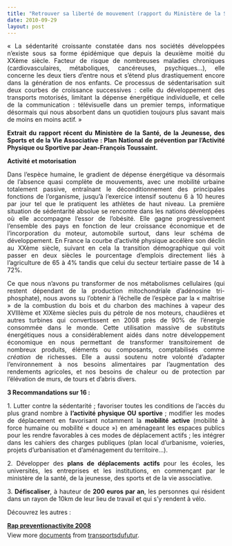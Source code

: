 ```yaml
---
title: "Retrouver sa liberté de mouvement (rapport du Ministère de la Santé Jeunesse et Sport)"
date: 2010-09-29
layout: post
---
```


<p style="text-align: justify">« La sédentarité croissante constatée dans nos sociétés développées n’existe sous sa forme épidémique que depuis la deuxième moitié du XXème siècle. Facteur de risque de nombreuses maladies chroniques (cardiovasculaires, métaboliques, cancéreuses, psychiques…), elle concerne les deux tiers d’entre nous et s’étend plus drastiquement encore dans la génération de nos enfants. Ce processus de sédentarisation suit deux courbes de croissance successives : celle du développement des transports motorisés, limitant la dépense énergétique individuelle, et celle de la communication : télévisuelle dans un premier temps, informatique désormais qui nous absorbent dans un quotidien toujours plus savant mais de moins en moins actif. »</p> <p style="text-align: justify"><strong>Extrait du rapport récent du Ministère de la Santé, de la Jeunesse, des Sports et de la Vie Associative : Plan National de prévention par l’Activité Physique ou Sportive par Jean-François Toussaint.</strong> </p>  <!--more-->   <p style="text-align: justify"><strong>Activité et motorisation</strong></p> <p style="text-align: justify">Dans l’espèce humaine, le gradient de dépense énergétique va désormais de l’absence quasi complète de mouvements, avec une mobilité urbaine totalement passive, entraînant le déconditionnement des principales fonctions de l’organisme, jusqu’à l’exercice intensif soutenu 6 à 10 heures par jour tel que le pratiquent les athlètes de haut niveau. La première situation de sédentarité absolue se rencontre dans les nations développées où elle accompagne l’essor de l’obésité. Elle gagne progressivement l’ensemble des pays en fonction de leur croissance économique et de l’incorporation du moteur, automobile surtout, dans leur schéma de développement. En France la courbe d’activité physique accélère son déclin au XXème siècle, suivant en cela la transition démographique qui voit passer en deux siècles le pourcentage d’emplois directement liés à l’agriculture de 65 à 4% tandis que celui du secteur tertiaire passe de 14 à 72%.</p> <p style="text-align: justify">Ce que nous n’avons pu transformer de nos métabolismes cellulaires (qui restent dépendant de la production mitochondriale d’adénosine tri-phosphate), nous avons su l’obtenir à l’échelle de l’espèce par la « maîtrise » de la combustion du bois et du charbon des machines à vapeur des XVIIIème et XIXème siècles puis du pétrole de nos moteurs, chaudières et autres turbines qui convertissent en 2008 près de 90% de l’énergie consommée dans le monde. Cette utilisation massive de substituts énergétiques nous a considérablement aidés dans notre développement économique en nous permettant de transformer transitoirement de nombreux produits, éléments ou composants, comptabilisés comme <em>création </em>de richesses. Elle a aussi soutenu notre volonté d’adapter l’environnement à nos besoins alimentaires par l’augmentation des rendements agricoles, et nos besoins de chaleur ou de protection par l’élévation de murs, de tours et d’abris divers.</p> <p style="text-align: justify"><strong>3 Recommandations sur 16 :</strong></p> <p style="text-align: justify">1. Lutter contre la sédentarité ; favoriser toutes les conditions de l’accès du plus grand nombre à <strong>l’activité physique OU sportive </strong>; modifier les modes de déplacement en favorisant notamment la <strong>mobilité active </strong>(mobilité à force humaine ou mobilité « douce ») en aménageant les espaces publics pour les rendre favorables à ces modes de déplacement actifs ; les intégrer dans les cahiers des charges publiques (plan local d’urbanisme, voieries, projets d’urbanisation et d’aménagement du territoire…).</p> <p style="text-align: justify">2. Développer des <strong>plans de déplacements actifs </strong>pour les écoles, les universités, les entreprises et les institutions, en commençant par le ministère de la santé, de la jeunesse, des sports et de la vie associative.</p> <p style="text-align: justify">3. <strong>Défiscaliser</strong>, à hauteur de <strong>200 euros par an</strong>, les personnes qui résident dans un rayon de 10km de leur lieu de travail et qui s’y rendent à vélo.</p> <p style="text-align: justify">Découvrez les autres :</p> <div id="__ss_5315003" style="width: 477px"><strong style="margin: 12px 0 4px"><a href="http://www.slideshare.net/transportsdufutur/rap-preventionactivite-2008" title="Rap preventionactivite 2008">Rap preventionactivite 2008</a></strong>        <div style="padding: 5px 0 12px">View more <a href="http://www.slideshare.net/">documents</a> from <a href="http://www.slideshare.net/transportsdufutur">transportsdufutur</a>.</div> </div>